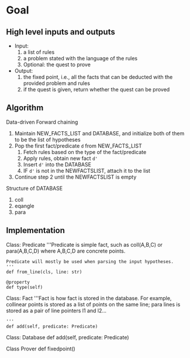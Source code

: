 # Goal

## High level inputs and outputs

- Input:
    1. a list of rules
    2. a problem stated with the language of the rules
    3. Optional: the quest to prove
- Output:
    1. the fixed point, i.e., all the facts that can be deducted with the provided problem and rules
    2. if the quest is given, return whether the quest can be proved


## Algorithm

Data-driven Forward chaining

1. Maintain NEW_FACTS_LIST and DATABASE, and initialize both of them to be the list of hypotheses
2. Pop the first fact/predicate `d` from NEW_FACTS_LIST
    1. Fetch rules based on the type of the fact/predicate
    2. Apply rules, obtain new fact `d'`
    3. Insert `d'` into the DATABASE
    4. IF `d'` is not in the NEWFACTSLIST, attach it to the list
3. Continue step 2 until the NEWFACTSLIST is empty


Structure of DATABASE

1. coll
2. eqangle
3. para


## Implementation

Class: Predicate
    '''Predicate is simple fact, such as coll(A,B,C) or para(A,B,C,D)
    where A,B,C,D are concrete points.

    Predicate will mostly be used when parsing the input hypotheses.
    '''
    def from_line(cls, line: str)

    @property
    def type(self)



Class: Fact
    '''Fact is how fact is stored in the database. For example,
    collinear points is stored as a list of points on the same line;
    para lines is stored as a pair of line pointers l1 and l2...


    '''
    def add(self, predicate: Predicate)


Class: Database
    def add(self, predicate: Predicate)


Class Prover
    def fixedpoint()